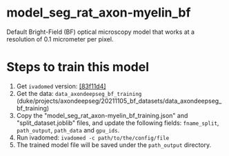 # model_seg_rat_axon-myelin_bf
Default Bright-Field (BF) optical microscopy model that works at a resolution of 0.1 micrometer per pixel.

# Steps to train this model
1. Get `ivadomed` version: [[83f11d4]](https://github.com/ivadomed/ivadomed/pull/980/commits/83f11d4433f8a8679d11bb7667a4e1d9e02c56b1)
2. Get the data: `data_axondeepseg_bf_training` (duke/projects/axondeepseg/20211105_bf_datasets/data_axondeepseg_bf_training)
3. Copy the "model_seg_rat_axon-myelin_bf_training.json" and "split_dataset.joblib" files, and update the following fields: `fname_split`, `path_output`, `path_data` and `gpu_ids`.
4. Run ivadomed: `ivadomed -c path/to/the/config/file`
5. The trained model file will be saved under the `path_output` directory.
